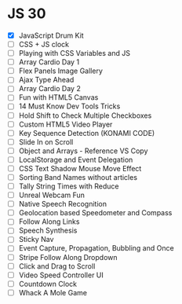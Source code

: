 # JS 30

+ [x] JavaScript Drum Kit
+ [ ] CSS + JS clock
+ [ ] Playing with CSS Variables and JS
+ [ ] Array Cardio Day 1
+ [ ] Flex Panels Image Gallery
+ [ ] Ajax Type Ahead
+ [ ] Array Cardio Day 2
+ [ ] Fun with HTML5 Canvas
+ [ ] 14 Must Know Dev Tools Tricks
+ [ ] Hold Shift to Check Multiple Checkboxes
+ [ ] Custom HTML5 Video Player
+ [ ] Key Sequence Detection (KONAMI CODE)
+ [ ] Slide In on Scroll
+ [ ] Object and Arrays - Reference VS Copy
+ [ ] LocalStorage and Event Delegation
+ [ ] CSS Text Shadow Mouse Move Effect
+ [ ] Sorting Band Names without articles
+ [ ] Tally String Times with Reduce
+ [ ] Unreal Webcam Fun
+ [ ] Native Speech Recognition
+ [ ] Geolocation based Speedometer and Compass
+ [ ] Follow Along Links
+ [ ] Speech Synthesis
+ [ ] Sticky Nav
+ [ ] Event Capture, Propagation, Bubbling and Once
+ [ ] Stripe Follow Along Dropdown
+ [ ] Click and Drag to Scroll
+ [ ] Video Speed Controller UI
+ [ ] Countdown Clock
+ [ ] Whack A Mole Game